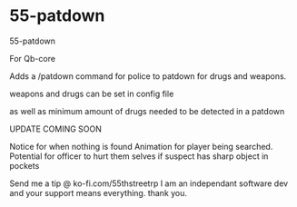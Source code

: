 # 55-patdown
55-patdown

For Qb-core

Adds a /patdown command for police to patdown for drugs and weapons.

weapons and drugs can be set in config file

as well as minimum amount of drugs needed to be detected in a patdown


UPDATE COMING SOON

Notice for when nothing is found
Animation for player being searched.
Potential for officer to hurt them selves if suspect has sharp object in pockets





Send me a tip  @  ko-fi.com/55thstreetrp
I am an independant software dev and your support means everything. thank you.



